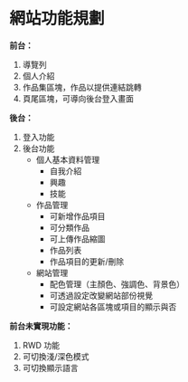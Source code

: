 # 網站功能規劃

**前台：**

1. 導覽列
2. 個人介紹
3. 作品集區塊，作品以提供連結跳轉
4. 頁尾區塊，可導向後台登入畫面

**後台：**

1. 登入功能
2. 後台功能
   - 個人基本資料管理
     - 自我介紹
     - 興趣
     - 技能
   - 作品管理
     - 可新增作品項目
     - 可分類作品
     - 可上傳作品縮圖
     - 作品列表
     - 作品項目的更新/刪除
   - 網站管理
     - 配色管理（主顏色、強調色、背景色）
     - 可透過設定改變網站部份視覺
     - 可設定網站各區塊或項目的顯示與否

**前台未實現功能：**

1. RWD 功能
2. 可切換淺/深色模式
3. 可切換顯示語言
